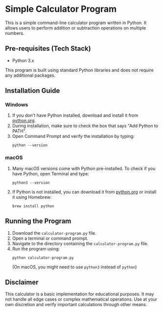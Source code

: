 # Simple Calculator Program

This is a simple command-line calculator program written in Python. It allows users to perform addition or subtraction operations on multiple numbers.

## Pre-requisites (Tech Stack)

- Python 3.x

This program is built using standard Python libraries and does not require any additional packages.

## Installation Guide

### Windows

1. If you don't have Python installed, download and install it from [python.org](https://www.python.org/downloads/windows/).
2. During installation, make sure to check the box that says "Add Python to PATH".
3. Open Command Prompt and verify the installation by typing:
   ```
   python --version
   ```

### macOS

1. Many macOS versions come with Python pre-installed. To check if you have Python, open Terminal and type:
   ```
   python3 --version
   ```
2. If Python is not installed, you can download it from [python.org](https://www.python.org/downloads/mac-osx/) or install it using Homebrew:
   ```
   brew install python
   ```

## Running the Program

1. Download the `calculator-program.py` file.
2. Open a terminal or command prompt.
3. Navigate to the directory containing the `calculator-program.py` file.
4. Run the program using:
   ```
   python calculator-program.py
   ```
   (On macOS, you might need to use `python3` instead of `python`)

## Disclaimer

This calculator is a basic implementation for educational purposes. It may not handle all edge cases or complex mathematical operations. Use at your own discretion and verify important calculations through other means.
